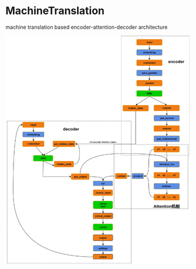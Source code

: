 # MachineTranslation
machine translation based encoder-attention-decoder architecture

<img src="imgs/nlm.jpg" style='align:center'>
